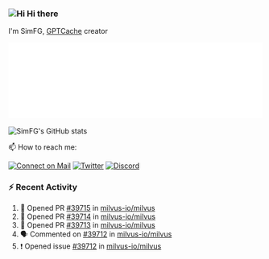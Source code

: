 ### <img src='https://qpluspicture.oss-cn-beijing.aliyuncs.com/6LjjQA/Hi.gif' alt='Hi' width="24"/> Hi there

I'm SimFG, [GPTCache](https://github.com/zilliztech/GPTCache) creator

![Metrics 👋](/metrics.plugin.followup.user.svg)

![SimFG's GitHub stats](https://github-readme-stats.vercel.app/api?username=SimFG&show_icons=true&theme=radical&count_private=true)

📫 How to reach me:

[![Connect on Mail](https://img.shields.io/badge/Ask%20me-anything-1abc9c.svg)](mailto:1142838399@qq.com)
[![Twitter](https://img.shields.io/twitter/follow/FogSim?style=social)](https://twitter.com/FogSim)
[![Discord](https://img.shields.io/discord/1092648432495251507?label=Discord&logo=discord)](https://discord.gg/Q8C6WEjSWV)

### :zap: Recent Activity

<!--START_SECTION:activity-->
1. 💪 Opened PR [#39715](https://github.com/milvus-io/milvus/pull/39715) in [milvus-io/milvus](https://github.com/milvus-io/milvus)
2. 💪 Opened PR [#39714](https://github.com/milvus-io/milvus/pull/39714) in [milvus-io/milvus](https://github.com/milvus-io/milvus)
3. 💪 Opened PR [#39713](https://github.com/milvus-io/milvus/pull/39713) in [milvus-io/milvus](https://github.com/milvus-io/milvus)
4. 🗣 Commented on [#39712](https://github.com/milvus-io/milvus/issues/39712) in [milvus-io/milvus](https://github.com/milvus-io/milvus)
5. ❗️ Opened issue [#39712](https://github.com/milvus-io/milvus/issues/39712) in [milvus-io/milvus](https://github.com/milvus-io/milvus)
<!--END_SECTION:activity-->

